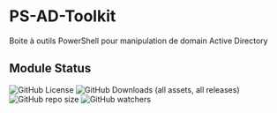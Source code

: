 # PS-AD-Toolkit
Boite à outils PowerShell pour manipulation de domain Active Directory

## Module Status
![GitHub License](https://img.shields.io/github/license/PS-Anth0/PS-AD-Toolkit)
![GitHub Downloads (all assets, all releases)](https://img.shields.io/github/downloads/PS-Anth0/PS-AD-Toolkit/total)
![GitHub repo size](https://img.shields.io/github/repo-size/PS-Anth0/PS-AD-Toolkit)
![GitHub watchers](https://img.shields.io/github/watchers/PS-Anth0/PS-AD-Toolkit)

